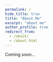 ```yaml
---
permalink: /
hide_title: true
title: "About Me"
excerpt: "about me"
author_profile: true
redirect_from: 
  - /about/
  - /about.html
---
```


Coming soon...
